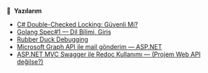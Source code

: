 📕 &nbsp;**Yazılarım**
<!-- BLOG-POST-LIST:START -->
- [C# Double-Checked Locking: Güvenli Mi?](https://devinux.medium.com/c-double-checked-locking-g%C3%BCvenli-mi-c89c1f8ff0cd)
- [Golang Spec#1 — Dil Bilimi, Giriş](https://medium.com/golang-turkiye/golang-1-dil-bilimi-giri%C5%9F-8787ab573e0b)
- [Rubber Duck Debugging](https://medium.com/kodcular/rubber-duck-debugging-caa619e600c4)
- [Microsoft Graph API ile mail gönderim — ASP.NET](https://medium.com/kodcular/microsoft-graph-api-ile-mail-g%C3%B6nderim-asp-net-cc8f5ad8e175)
- [ASP.NET MVC Swagger ile Redoc Kullanımı — (Projem Web API değilse?)](https://medium.com/kodcular/asp-net-mvc-swagger-ile-redoc-kullan%C4%B1m%C4%B1-projem-web-api-de%C4%9Filse-e52f70d8d483)
<!-- BLOG-POST-LIST:END -->
